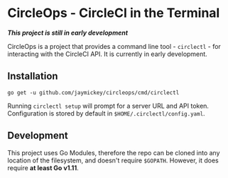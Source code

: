 # CircleOps - CircleCI in the Terminal

**_This project is still in early development_**

CircleOps is a project that provides a command line tool - `circlectl` - for interacting with the CircleCI API. It is currently in early development.

## Installation 

`go get -u github.com/jaymickey/circleops/cmd/circlectl`

Running `circlectl setup` will prompt for a server URL and API token. Configuration is stored by default in `$HOME/.circlectl/config.yaml`.

## Development

This project uses Go Modules, therefore the repo can be cloned into any location of the filesystem, and doesn't require `$GOPATH`. However, it does require **at least Go v1.11**.